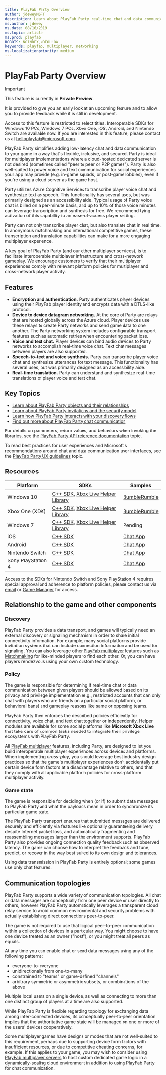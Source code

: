 ```yaml
---
title: PlayFab Party Overview
author: jdeweyMSFT
description: Learn about PlayFab Party real-time chat and data communication libraries for your game.
ms.author: jdewey
ms.date: 08/16/2019
ms.topic: article
ms.prod: playfab
ROBOTS: NOINDEX,NOFOLLOW
keywords: playfab, multiplayer, networking
ms.localizationpriority: medium
---
```


# PlayFab Party Overview

> [!IMPORTANT]
> This feature is currently in **Private Preview**.
>
> It is provided to give you an early look at an upcoming feature and to allow you to provide feedback while it is still in development.
>
> Access to this feature is restricted to select titles. Interoperable SDKs for Windows 10 PCs, Windows 7 PCs, Xbox One, iOS,  Android, and Nintendo Switch are available now. If you are interested in this feature, please contact us at [helloplayfab@microsoft.com](mailto:helloplayfab@microsoft.com).

PlayFab Party simplifies adding low-latency chat and data communication to your game in a way that's flexible, inclusive, and secured. Party is ideal for multiplayer implementations where a cloud-hosted dedicated server is not desired (sometimes called "peer to peer or P2P games"). Party is also well-suited to power voice and text communication for social experiences your app may provide (e.g. in-game squads, or post-game lobbies), even if you're using a cloud server as the game host.

Party utilizes Azure Cognitive Services to transcribe player voice chat and synthesize text as speech. This functionality has several uses, but was primarily designed as an accessibility aide. Typical usage of Party voice chat is billed on a per-minute basis, and up to 10% of those voice minutes can leverage transcription and synthesis for free. We recommend tying activation of this capability to an ease-of-access player setting.

Party can not only transcribe player chat, but also translate chat in real time. In anonymous matchmaking and international competitive games, these transcription and translation capabilities can make for a more engaging multiplayer experience.

A key goal of PlayFab Party (and our other multiplayer services), is to facilitate interoperable multiplayer infrastructure and cross-network gameplay. We encourage customers to verify that their multiplayer experiences comply with relevant platform policies for multiplayer and cross-network player activity.

## Features

- **Encryption and authentication.** Party authenticates player devices using their PlayFab player identity and encrypts data with a DTLS-like protocol.
- **Device to device datagram networking.** At the core of Party are relays that are hosted globally across the Azure cloud. Player devices use these relays to create Party networks and send game data to one another. The Party networking system includes configurable transport features such as automatic retries when encountering packet loss.
- **Voice and text chat.** Player devices can bind audio devices to Party networks to accomplish real-time voice chat. Text chat messages between players are also supported.
- **Speech-to-text and voice synthesis.** Party can transcribe player voice chat and synthesize utterances for text message. This functionality has several uses, but was primarily designed as an accessibility aide.
- **Real-time translation.** Party can understand and synthesize real-time translations of player voice and text chat.

## Key Topics

- [Learn about PlayFab Party objects and their relationships](concepts-objects.md)
- [Learn about PlayFab Party invitations and the security model](concepts-invitations-security-model.md)
- [Learn how PlayFab Party interacts with your discovery flows](concepts-discovery.md)
- [Find out more about PlayFab Party chat communication](concepts-chat.md)

For details on parameters, return values, and behaviors when invoking the libraries, see the [PlayFab Party API reference documentation](party-reference.md) topic.

To read best practices for user experiences and Microsoft's recommendations around chat and data communication user interfaces, see the [PlayFab Party UX guidelines](party-ux-guidelines.md) topic.

## Resources
|Platform|SDKs|Samples|
|-|-|-|
|Windows 10 |[C++ SDK](https://www.nuget.org/packages/Microsoft.PlayFab.PlayFabParty.Cpp.Win10), [Xbox Live Helper Library](https://www.nuget.org/packages/Microsoft.PlayFab.PlayFabPartyXboxLive.Cpp.Win10)|[BumbleRumble](https://github.com/PlayFab/PlayFab-Samples/tree/master/Samples/All/BumbleRumble)|
|Xbox One (XDK) |[C++ SDK](https://www.nuget.org/packages/Microsoft.PlayFab.PlayFabParty.Cpp.XboxOneXDK), [Xbox Live Helper Library](https://www.nuget.org/packages/Microsoft.PlayFab.PlayFabPartyXboxLive.Cpp.XboxOneXDK)|[BumbleRumble](https://github.com/PlayFab/PlayFab-Samples/tree/master/Samples/All/BumbleRumble)||
|Windows 7 |[C++ SDK](https://www.nuget.org/packages/Microsoft.PlayFab.PlayFabParty.Cpp.Win7/), [Xbox Live Helper Library](https://www.nuget.org/packages/Microsoft.PlayFab.PlayFabPartyXboxLive.Cpp.Win7)|Pending|
|iOS | [C++ SDK](https://github.com/PlayFab/PlayFabParty/releases)| [Chat App](https://github.com/PlayFab/PlayFabParty/tree/master/iOS/PartySample)
|Android | [C++ SDK](https://github.com/PlayFab/PlayFabParty/releases)| [Chat App](https://github.com/PlayFab/PlayFabParty/tree/master/android/PartySample)
|Nintendo Switch | [C++ SDK](https://github.com/PlayFab/PlayFabPartySwitch)| [Chat App](https://github.com/PlayFab/PlayFabPartySwitch/tree/master/Switch/PartySample)
|Sony PlayStation 4 | [C++ SDK](https://github.com/PlayFab/PlayFabPartyPS4)| [Chat App](https://github.com/PlayFab/PlayFabPartyPS4/tree/master/PS4/PartySample)

Access to the SDKs for Nintendo Switch and Sony PlayStation 4 requires special approval and adherence to platform policies, please contact us via [email](mailto:helloplayfab@microsoft.com) or [Game Manager](https://blog.playfab.com/blog/playfab-support-overview) for access.


## Relationship to the game and other components

### Discovery

PlayFab Party provides a data transport, and games will typically need an external discovery or signaling mechanism in order to share initial connectivity information. For example, many social platforms provide invitation systems that can include connection information and be used for signaling. You can also leverage other [PlayFab multiplayer](../mpintro.md) features such as [Matchmaking](../matchmaking/index.md) for like-minded players to find each other. Or, you can have players rendezvous using your own custom technology.

### Policy

The game is responsible for determining if real-time chat or data communication between given players should be allowed based on its privacy and privilege implementation (e.g., restricted accounts that can only chat with players who are friends on a particular social platform, or behavioral bans) and gameplay reasons like same or opposing teams.

PlayFab Party then enforces the described policies efficiently for connectivity, voice chat, and text chat together or independently.
Helper modules are available for some social platforms like **Microsoft Xbox Live** that take care of common tasks needed to integrate their privilege ecosystems with PlayFab Party.

All [PlayFab multiplayer](../mpintro.md) features, including Party, are designed to let you build interoperable multiplayer experiences across devices and platforms. When implementing  *cross-play*, you should leverage best industry design practices so that the game's multiplayer experiences don't accidentally put certain device form factors at a disadvantage relative to others, and that they comply with all applicable platform policies for cross-platform multiplayer activity.

### Game state

The game is responsible for deciding when (or if) to submit data messages to PlayFab Party and what the payloads mean in order to synchronize its particular game state.

The PlayFab Party transport ensures that submitted messages are delivered securely and efficiently via features like optionally guaranteeing delivery despite Internet packet loss, and automatically fragmenting and reassembling messages larger than the environment supports. PlayFab Party also provides ongoing connection quality feedback such as observed latency. The game can choose how to interpret the feedback and tune, predict, or recover in the way best suited to its own design and tolerances.

Using data transmission in PlayFab Party is entirely optional; some games use only chat features.

## Communication topologies

PlayFab Party supports a wide variety of communication topologies. All chat or data messages are conceptually from one peer device or user directly to others, however PlayFab Party automatically leverages a transparent cloud relay service to avoid common environmental and security problems with actually establishing direct connections peer-to-peer.

The game is not required to use that logical peer-to-peer communication within a collection of devices in a particular way. You might choose to have one device treated as an owner ("host"), or you might treat all peers as equals.

At any time you can enable chat or send data messages using any of the following patterns:

- everyone-to-everyone
- unidirectionally from one-to-many
- constrained to "teams" or game-defined "channels"
- arbitrary symmetric or asymmetric subsets, or combinations of the above

Multiple local users on a single device, as well as connecting to more than one distinct group of players at a time are also supported.

While PlayFab Party is flexible regarding topology for exchanging data among inter-connected devices, its conceptually peer-to-peer orientation implies that the authoritative game state will be managed on one or more of the users' devices cooperatively.

Some multiplayer games have designs or modes that are not well-suited to this requirement, perhaps due to supporting device form factors with insufficient resources, or due to competitive cheating concerns, for example. If this applies to your game, you may wish to consider using [PlayFab multiplayer servers](../servers/index.md) to host custom dedicated game logic in a dynamically-scaling cloud environment in addition to using PlayFab Party for chat communication.
